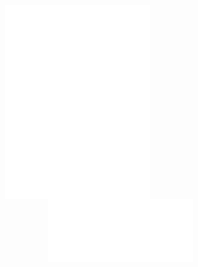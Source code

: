 
[<img align="left" width="390" alt="🦑" src="https://github.com/51Sirius/51Sirius/blob/main/general.svg">](#)
[<img align="right" width="390" alt="🦑" src="https://github.com/51Sirius/51Sirius/blob/main/achievements.svg">](#)
[<img align="right" width="390" height="80" alt="🦑" src="https://github.com/51Sirius/51Sirius/blob/main/medias.svg">](#)
